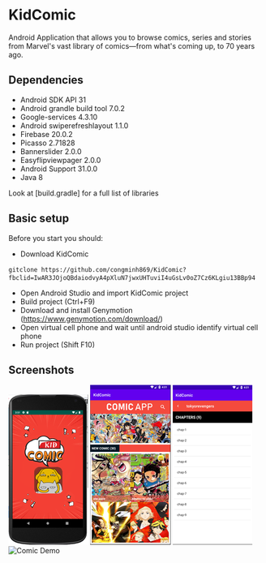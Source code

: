 # KidComic

Android Application that allows you to browse comics, series and stories from Marvel's vast library of comics—from what's coming up, to 70 years ago.

## Dependencies

* Android SDK API 31
* Android grandle build tool 7.0.2
* Google-services 4.3.10
* Android swiperefreshlayout 1.1.0
* Firebase 20.0.2
* Picasso 2.71828
* Bannerslider 2.0.0
* Easyflipviewpager 2.0.0
* Android Support 31.0.0
* Java 8

Look at [build.gradle] for a full list of libraries

## Basic setup

Before you start you should:

* Download KidComic

```
gitclone https://github.com/congminh869/KidComic?fbclid=IwAR3JOjoQBdaiodvyA4pXluN7jwxUHTuviI4uGsLv0oZ7Cz6KLgiu13BBp94
```

* Open Android Studio and import KidComic project
* Build project (Ctrl+F9)
* Download and install Genymotion (https://www.genymotion.com/download/)
* Open virtual cell phone and wait until android studio identify virtual cell phone
* Run project (Shift F10)


## Screenshots
![Comic View](/Screenshots/view.png?raw=true "Comic List")
![Comic List](/Screenshots/comiclist.png?raw=true "Comic List")
![Comic Detail](/Screenshots/comicDetail.png?raw=true "Comic Detail")
![Comic Demo](/Screenshots/comicDemoStoryt.png?raw=true "Comic List")




